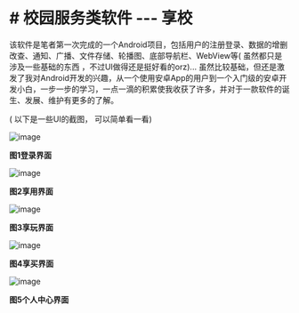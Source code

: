 # # 校园服务类软件 --- 享校

该软件是笔者第一次完成的一个Android项目，包括用户的注册登录、数据的增删改查、通知、广播、文件存储、轮播图、底部导航栏、WebView等( 虽然都只是涉及一些基础的东西 ，不过UI做得还是挺好看的orz)...
虽然比较基础，但还是激发了我对Android开发的兴趣，从一个使用安卓App的用户到一个入门级的安卓开发小白，一步一步的学习，一点一滴的积累使我收获了许多，并对于一款软件的诞生、发展、维护有更多的了解。


( 以下是一些UI的截图， 可以简单看一看)

![image](https://user-images.githubusercontent.com/49552090/109638691-44351e80-7b89-11eb-9fbd-393d8f67f569.png)

**图1登录界面**

![image](https://user-images.githubusercontent.com/49552090/109638726-50b97700-7b89-11eb-87a5-55bfe4ffb8dd.png)

**图2享用界面**

![image](https://user-images.githubusercontent.com/49552090/109638751-5b740c00-7b89-11eb-8bae-e196c3a2243c.png)

**图3享玩界面**

![image](https://user-images.githubusercontent.com/49552090/109638778-63cc4700-7b89-11eb-823f-702d0c56d408.png)

**图4享买界面**

 ![image](https://user-images.githubusercontent.com/49552090/109638804-6a5abe80-7b89-11eb-898d-f6f632333ee0.png)

​**图5个人中心界面**
